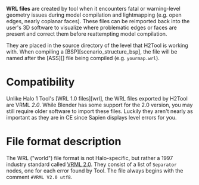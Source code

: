 **WRL files** are created by tool when it encounters fatal or warning-level geometry issues during model compilation and lightmapping (e.g. open edges, nearly coplanar faces). These files can be reimported back into the user's 3D software to visualize where problematic edges or faces are present and correct them before reattempting model compilation.

They are placed in the source directory of the level that H2Tool is working with. When compiling a [BSP][scenario_structure_bsp], the file will be named after the [ASS][] file being compiled (e.g. `yourmap.wrl`).

# Compatibility
Unlike Halo 1 Tool's [WRL 1.0 files][wrl], the WRL files exported by H2Tool are VRML _2.0_. While Blender has some support for the 2.0 version, you may still require older software to import these files. Luckily they aren't nearly as important as they are in CE since Sapien displays level errors for you.

# File format description
The WRL ("world") file format is not Halo-specific, but rather a 1997 industry standard called [VRML 2.0][vrml]. They consist of a list of `Separator` nodes, one for each error found by Tool. The file always begins with the comment `#VRML V2.0 utf8`.

[vrml]: https://en.wikipedia.org/wiki/VRML
